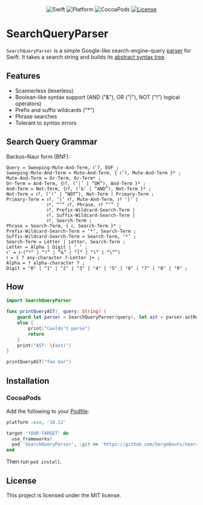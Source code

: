 <p align="center">
    <img src="https://img.shields.io/badge/Swift-4.2-orange" alt="Swift" />
    <img src="https://img.shields.io/badge/platform-osx|ios-orange" alt="Platform" />
    <img src="https://img.shields.io/badge/pod-compatible-orange" alt="CocoaPods" />
    <a href="https://github.com/SergeBouts/SearchQueryParser/blob/master/LICENSE">
        <img src="https://img.shields.io/badge/licence-MIT-orange" alt="License" />
    </a>
</p>

# SearchQueryParser

`SearchQueryParser` is a simple Google-like search-engine-query [parser](https://en.wikipedia.org/wiki/Parsing#Parser) for Swift. It takes a search string and builds its [abstract syntax tree](https://en.wikipedia.org/wiki/Abstract_syntax_tree).

## Features

- Scannerless (lexerless)
- Boolean-like syntax support (AND ("&"), OR ("|"), NOT ("!") logical operators)
- Prefix and suffix wildcards ("*")
- Phrase searches
- Tolerant to syntax errors

## Search Query Grammar

Backus–Naur form (BNF):

```
Query = Sweeping-Mute-And-Term, ⧚’?, EOF ;
Sweeping-Mute-And-Term = Mute-And-Term, { ⧚’?, Mute-And-Term }* ;
Mute-And-Term = Or-Term, Or-Term* ;
Or-Term = And-Term, {⧚?, (‘|’ | “OR”), And-Term }* ;
And-Term = Not-Term, {⧚?, (‘&’ | “AND”), Not-Term }* ;
Not-Term = ⧚?, (’!’ | “NOT”), Not-Term | Primary-Term ;
Primary-Term = ⧚?, ’(‘ ⧚?, Mute-And-Term, ⧚? ‘)’ |
               ⧚?, “‘“ ⧚?, Phrase, ⧚? “‘“ |
               ⧚?, Prefix-Wildcard-Search-Term |
               ⧚?, Suffix-Wildcard-Search-Term |
               ⧚?, Search-Term ;
Phrase = Search-Term, { ⧚, Search-Term }* ;
Prefix-Wildcard-Search-Term = ‘*’, Search-Term ;
Suffix-Wildcard-Search-Term = Search-Term, ‘*’ ;
Search-Term = Letter | Letter, Search-Term ;
Letter = Alpha | Digit | ‘_’ ;
⧚’ = ⧚-(“*” | “!” | “&” | “(“ | “)” | “\””)
⧚ = { ? any-character ?-Letter }+ ;
Alpha = ? alpha-character ? ;
Digit = "0" | "1" | "2" | "3" | "4" | "5" | "6" | "7" | "8" | "9" ;
```

## How

```swift
import SearchQueryParser

func printQueryAST(_ query: String) {
    guard let parser = SearchQueryParser(query), let ast = parser.astRoot
    else {
        print("Couldn't parse")
        return
    }
    print("AST: \(ast)")
}

printQueryAST("foo bar")
```

## Installation

### CocoaPods

[CocoaPods]: http://cocoapods.org

Add the following to your [Podfile](http://guides.cocoapods.org/using/the-podfile.html):

```ruby
platform :osx, '10.12'

target 'YOUR-TARGET' do
  use_frameworks!
  pod 'SearchQueryParser', :git => 'https://github.com/SergeBouts/SearchQueryParser.git'
end
```

Then run `pod install`.

## License

This project is licensed under the MIT license.